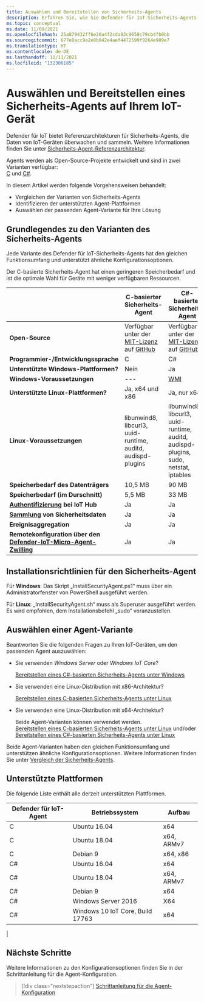 ```yaml
---
title: Auswählen und Bereitstellen von Sicherheits-Agents
description: Erfahren Sie, wie Sie Defender für IoT-Sicherheits-Agents auf IoT-Geräten auswählen und bereitstellen.
ms.topic: conceptual
ms.date: 11/09/2021
ms.openlocfilehash: 25a879432ff6e20a4f2cda83c9658c79cb4fb0bb
ms.sourcegitcommit: 677e8acc9a2e8b842e4aef4472599f9264e989e7
ms.translationtype: HT
ms.contentlocale: de-DE
ms.lasthandoff: 11/11/2021
ms.locfileid: "132306185"
---
```

# <a name="select-and-deploy-a-security-agent-on-your-iot-device"></a>Auswählen und Bereitstellen eines Sicherheits-Agents auf Ihrem IoT-Gerät

Defender für IoT bietet Referenzarchitekturen für Sicherheits-Agents, die Daten von IoT-Geräten überwachen und sammeln.
Weitere Informationen finden Sie unter [Sicherheits-Agent-Referenzarchitektur](security-agent-architecture.md).

Agents werden als Open-Source-Projekte entwickelt und sind in zwei Varianten verfügbar: <br> [C](https://aka.ms/iot-security-github-c) und [C#](https://aka.ms/iot-security-github-cs).

In diesem Artikel werden folgende Vorgehensweisen behandelt:
- Vergleichen der Varianten von Sicherheits-Agents
- Identifizieren der unterstützten Agent-Plattformen
- Auswählen der passenden Agent-Variante für Ihre Lösung

## <a name="understand-security-agent-options"></a>Grundlegendes zu den Varianten des Sicherheits-Agents

Jede Variante des Defender für IoT-Sicherheits-Agents hat den gleichen Funktionsumfang und unterstützt ähnliche Konfigurationsoptionen.

Der C-basierte Sicherheits-Agent hat einen geringeren Speicherbedarf und ist die optimale Wahl für Geräte mit weniger verfügbaren Ressourcen.

|     | C-basierter Sicherheits-Agent | C#-basierter Sicherheits-Agent |
| --- | ----------- | --------- |
| **Open-Source** | Verfügbar unter der [MIT-Lizenz](https://en.wikipedia.org/wiki/MIT_License) auf [GitHub](https://aka.ms/iot-security-github-c) | Verfügbar unter der [MIT-Lizenz](https://en.wikipedia.org/wiki/MIT_License) auf [GitHub](https://aka.ms/iot-security-github-cs) |
| **Programmier-/Entwicklungssprache**    | C | C# |
| **Unterstützte Windows-Plattformen?** | Nein | Ja |
| **Windows-Voraussetzungen** | --- | [WMI](/windows/desktop/wmisdk/) |
| **Unterstützte Linux-Plattformen?** | Ja, x64 und x86 | Ja, nur x64 |
| **Linux-Voraussetzungen** | libunwind8, libcurl3, uuid-runtime, auditd, audispd-plugins | libunwind8, libcurl3, uuid-runtime, auditd, audispd-plugins, sudo, netstat, iptables |
| **Speicherbedarf des Datenträgers** | 10,5 MB | 90 MB |
| **Speicherbedarf (im Durschnitt)** | 5,5 MB | 33 MB |
| **[Authentifizierung](concept-security-agent-authentication-methods.md) bei IoT Hub** | Ja | Ja |
| **[Sammlung](how-to-agent-configuration.md#supported-security-events) von Sicherheitsdaten** | Ja | Ja |
| **Ereignisaggregation** | Ja | Ja |
| **Remotekonfiguration über den [Defender-IoT-Micro-Agent-Zwilling](concept-security-module.md)** | Ja | Ja |

## <a name="security-agent-installation-guidelines"></a>Installationsrichtlinien für den Sicherheits-Agent

Für **Windows**: Das Skript „InstallSecurityAgent.ps1“ muss über ein Administratorfenster von PowerShell ausgeführt werden.

Für **Linux**: „InstallSecurityAgent.sh“ muss als Superuser ausgeführt werden. Es wird empfohlen, dem Installationsbefehl „sudo“ voranzustellen.

## <a name="choose-an-agent-flavor"></a>Auswählen einer Agent-Variante

Beantworten Sie die folgenden Fragen zu Ihren IoT-Geräten, um den passenden Agent auszuwählen:

- Sie verwenden _Windows Server_ oder _Windows IoT Core_?

    [Bereitstellen eines C#-basierten Sicherheits-Agents unter Windows](how-to-deploy-windows-cs.md)

- Sie verwenden eine Linux-Distribution mit x86-Architektur?

    [Bereitstellen eines C-basierten Sicherheits-Agents unter Linux](how-to-deploy-linux-c.md)

- Sie verwenden eine Linux-Distribution mit x64-Architektur?

    Beide Agent-Varianten können verwendet werden. <br>
    [Bereitstellen eines C-basierten Sicherheits-Agents unter Linux](how-to-deploy-linux-c.md) und/oder [Bereitstellen eines C#-basierten Sicherheits-Agents unter Linux](how-to-deploy-linux-cs.md)

Beide Agent-Varianten haben den gleichen Funktionsumfang und unterstützen ähnliche Konfigurationsoptionen.
Weitere Informationen finden Sie unter [Vergleich der Sicherheits-Agents](how-to-deploy-agent.md#understand-security-agent-options).

## <a name="supported-platforms"></a>Unterstützte Plattformen

Die folgende Liste enthält alle derzeit unterstützten Plattformen.

|Defender für IoT-Agent |Betriebssystem |Aufbau |
|--------------|------------|--------------|
|C|Ubuntu 16.04 |    x64|
|C|Ubuntu 18.04 |    x64, ARMv7|
|C|Debian 9 |    x64, x86|
|C#|Ubuntu 16.04     |x64|
|C#|Ubuntu 18.04    |x64, ARMv7|
|C#|Debian 9    |x64|
|C#|Windows Server 2016|    X64|
|C#|Windows 10 IoT Core, Build 17763    |x64|
|

## <a name="next-steps"></a>Nächste Schritte

Weitere Informationen zu den Konfigurationsoptionen finden Sie in der Schrittanleitung für die Agent-Konfiguration.
> [!div class="nextstepaction"]
> [Schrittanleitung für die Agent-Konfiguration](./how-to-agent-configuration.md)
